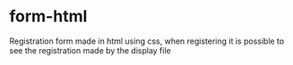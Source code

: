 # form-html

Registration form made in html using css, when registering it is possible to see the registration made by the display file
